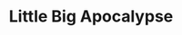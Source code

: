 --- 
title: "Little Big Apocalypse"
publishdate: "2019-6-28T16:48:46+02:00"
src: "https://365manga.net/manga/little-big-apocalypse"
image: "https://data.365manga.net/images/thumbnails/15902-little-big-apocalypse.jpg"
description: "After the the world ended, a Sackboy emerged from the rubble. With little idea of what came before him, he spends most of his life wandering around the wasteland. Then came a very unusual day, Sackboy discovered a strange building. Upon entering, he comes face-to-face with 'The Eyes' the computer game that ended the world. 'The Eyes' tell Sackboy that they are dying and need his help... without hesitation, Sackboy…"
---